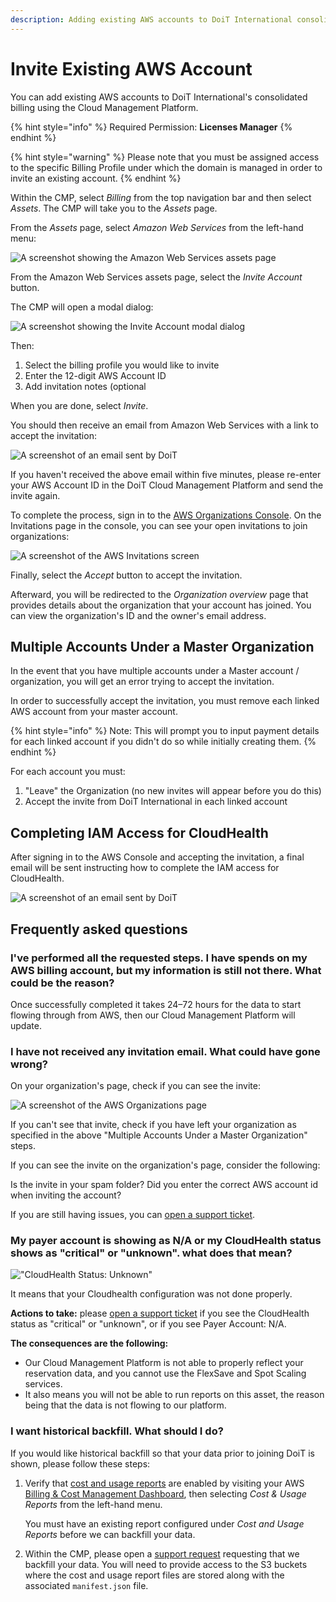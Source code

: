 ```yaml
---
description: Adding existing AWS accounts to DoiT International consolidated billing
---
```


# Invite Existing AWS Account

You can add existing AWS accounts to DoiT International's consolidated billing using the Cloud Management Platform.

{% hint style="info" %}
Required Permission: **Licenses Manager**
{% endhint %}

{% hint style="warning" %}
Please note that you must be assigned access to the specific Billing Profile under which the domain is managed in order to invite an existing account.
{% endhint %}

Within the CMP, select _Billing_ from the top navigation bar and then select _Assets_. The CMP will take you to the _Assets_ page.

From the _Assets_ page, select _Amazon Web Services_ from the left-hand menu:

![A screenshot showing the Amazon Web Services assets page](../.gitbook/assets/cmp-assets-aws.png)

From the Amazon Web Services assets page, select the _Invite Account_ button.

The CMP will open a modal dialog:

![A screenshot showing the _Invite Account_ modal dialog](../.gitbook/assets/cmp-assets-aws-invite-account-modal.png)

Then:

1. Select the billing profile you would like to invite
2. Enter the 12-digit AWS Account ID
3. Add invitation notes (optional

When you are done, select _Invite_.

You should then receive an email from Amazon Web Services with a link to accept the invitation:

![A screenshot of an email sent by DoiT](../.gitbook/assets/email-invite-existing-3.png)

If you haven't received the above email within five minutes, please re-enter your AWS Account ID in the DoiT Cloud Management Platform and send the invite again.

To complete the process, sign in to the [AWS Organizations Console](https://console.aws.amazon.com/organizations/). On the Invitations page in the console, you can see your open invitations to join organizations:

![A screenshot of the AWS _Invitations_ screen](../.gitbook/assets/aws-invite-4.png)

Finally, select the _Accept_ button to accept the invitation.

Afterward, you will be redirected to the _Organization overview_ page that provides details about the organization that your account has joined. You can view the organization's ID and the owner's email address.

## Multiple Accounts Under a Master Organization

In the event that you have multiple accounts under a Master account / organization, you will get an error trying to accept the invitation.

In order to successfully accept the invitation, you must remove each linked AWS account from your master account.

{% hint style="info" %}
Note: This will prompt you to input payment details for each linked account if you didn't do so while initially creating them.
{% endhint %}

For each account you must:

1. "Leave" the Organization (no new invites will appear before you do this)
2. Accept the invite from DoiT International in each linked account

## Completing IAM Access for CloudHealth

After signing in to the AWS Console and accepting the invitation, a final email will be sent instructing how to complete the IAM access for CloudHealth.

![A screenshot of an email sent by DoiT](../.gitbook/assets/email-invite-5.png)

## Frequently asked questions

### I've performed all the requested steps. I have spends on my AWS billing account, but my information is still not there. What could be the reason?

Once successfully completed it takes 24&ndash;72 hours for the data to start flowing through from AWS, then our Cloud Management Platform will update.

### I have not received any invitation email. What could have gone wrong?

On your organization's page, check if you can see the invite:

![A screenshot of the _AWS Organizations_ page](../.gitbook/assets/aws-invite-6.png)

If you can't see that invite, check if you have left your organization as specified in the above "Multiple Accounts Under a Master Organization" steps.

If you can see the invite on the organization's page, consider the following:

Is the invite in your spam folder? Did you enter the correct AWS account id when inviting the account?

If you are still having issues, you can [open a support ticket](https://hello.doit-intl.com/support).

### My payer account is showing as N/A or my CloudHealth status shows as "critical" or "unknown". what does that mean?

!["CloudHealth Status: Unknown"](../.gitbook/assets/cmp-cloudhealth-status-unknown.png)

It means that your Cloudhealth configuration was not done properly.

**Actions to take:** please [open a support ticket](https://hello.doit-intl.com/support) if you see the CloudHealth status as "critical" or "unknown", or if you see Payer Account: N/A.

**The consequences are the following:**

* Our Cloud Management Platform is not able to properly reflect your reservation data, and you cannot use the FlexSave and Spot Scaling services.
* It also means you will not be able to run reports on this asset, the reason being that the data is not flowing to our platform.

### I want historical backfill. What should I do?

If you would like historical backfill so that your data prior to joining DoiT is shown, please follow these steps:

1. Verify that [cost and usage reports](https://docs.aws.amazon.com/cur/latest/userguide/cur-create.html) are enabled by visiting your AWS [Billing & Cost Management Dashboard](https://console.aws.amazon.com/billing/home#/), then selecting _Cost & Usage Reports_ from the left-hand menu.

   You must have an existing report configured under _Cost and Usage Reports_ before we can backfill your data.

2. Within the CMP, please open a [support request](../services/consulting-support/README.md) requesting that we backfill your data. You will need to provide access to the S3 buckets where the cost and usage report files are stored along with the associated `manifest.json` file.
